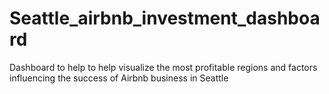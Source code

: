 # Seattle_airbnb_investment_dashboard
Dashboard to help to help visualize the most profitable regions and factors influencing the success of Airbnb business in Seattle
